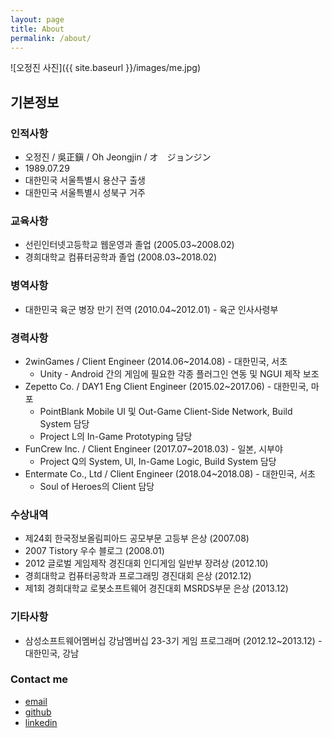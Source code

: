 ```yaml
---
layout: page
title: About
permalink: /about/
---
```


![오정진 사진]({{ site.baseurl }}/images/me.jpg)

기본정보
--------------------

### 인적사항

- 오정진 / 吳正鎭 / Oh Jeongjin / オ　ジョンジン
- 1989.07.29
- 대한민국 서울특별시 용산구 출생
- 대한민국 서울특별시 성북구 거주

### 교육사항

- 선린인터넷고등학교 웹운영과 졸업 (2005.03~2008.02)
- 경희대학교 컴퓨터공학과 졸업 (2008.03~2018.02)

### 병역사항

- 대한민국 육군 병장 만기 전역 (2010.04~2012.01) - 육군 인사사령부

### 경력사항

- 2winGames / Client Engineer (2014.06~2014.08) - 대한민국, 서초
  - Unity - Android 간의 게임에 필요한 각종 플러그인 연동 및 NGUI 제작 보조
- Zepetto Co. / DAY1 Eng Client Engineer (2015.02~2017.06) - 대한민국, 마포
  - PointBlank Mobile UI 및 Out-Game Client-Side Network, Build System 담당
  - Project L의 In-Game Prototyping 담당
- FunCrew Inc. / Client Engineer (2017.07~2018.03) - 일본, 시부야
  - Project Q의 System, UI, In-Game Logic, Build System 담당
- Entermate Co., Ltd / Client Engineer (2018.04~2018.08) - 대한민국, 서초
  - Soul of Heroes의 Client 담당

### 수상내역

- 제24회 한국정보올림피아드 공모부문 고등부 은상 (2007.08)
- 2007 Tistory 우수 블로그 (2008.01)
- 2012 글로벌 게임제작 경진대회 인디게임 일반부 장려상 (2012.10)
- 경희대학교 컴퓨터공학과 프로그래밍 경진대회 은상 (2012.12)
- 제1회 경희대학교 로봇소프트웨어 경진대회 MSRDS부문 은상 (2013.12)

### 기타사항

- 삼성소프트웨어멤버십 강남멤버십 23-3기 게임 프로그래머 (2012.12~2013.12) - 대한민국, 강남

### Contact me

- [email](mailto:onsemy@gmail.com)
- [github](https://github.com/onsemy)
- [linkedin](https://linkedin.com/in/onsemy)
